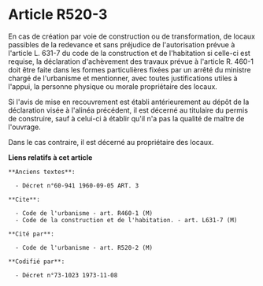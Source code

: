 # Article R520-3

En cas de création par voie de construction ou de transformation, de locaux passibles de la redevance et sans préjudice de
l'autorisation prévue à l'article L. 631-7 du code de la construction et de l'habitation si celle-ci est requise, la
déclaration d'achèvement des travaux prévue à l'article R. 460-1 doit être faite dans les formes particulières fixées par un
arrêté du ministre chargé de l'urbanisme et mentionner, avec toutes justifications utiles à l'appui, la personne physique ou
morale propriétaire des locaux.

Si l'avis de mise en recouvrement est établi antérieurement au dépôt de la déclaration visée à l'alinéa précédent, il est
décerné au titulaire du permis de construire, sauf à celui-ci à établir qu'il n'a pas la qualité de maître de l'ouvrage.

Dans le cas contraire, il est décerné au propriétaire des locaux.

**Liens relatifs à cet article**

	**Anciens textes**:

	  - Décret n°60-941 1960-09-05 ART. 3

	**Cite**:

	  - Code de l'urbanisme - art. R460-1 (M)
	  - Code de la construction et de l'habitation. - art. L631-7 (M)

	**Cité par**:

	  - Code de l'urbanisme - art. R520-2 (M)

	**Codifié par**:

	  - Décret n°73-1023 1973-11-08
